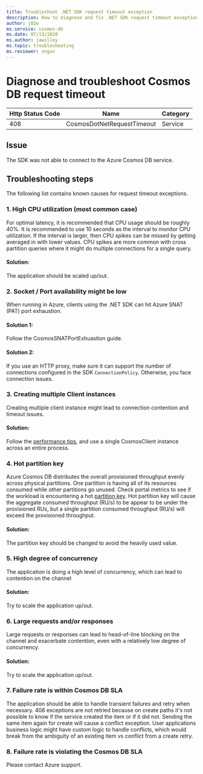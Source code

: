 ```yaml
---
title: Troubleshoot .NET SDK request timeout exception
description: How to diagnose and fix .NET SDK request timeout exception
author: j82w
ms.service: cosmos-db
ms.date: 07/13/2020
ms.author: jawilley
ms.topic: troubleshooting
ms.reviewer: sngun
---
```


# Diagnose and troubleshoot Cosmos DB request timeout

| Http Status Code | Name | Category |
|---|---|---|
|408|CosmosDotNetRequestTimeout|Service|

## Issue

The SDK was not able to connect to the Azure Cosmos DB service.

## Troubleshooting steps
The following list contains known causes for request timeout exceptions.

### 1. High CPU utilization (most common case)
For optimal latency, it is recommended that CPU usage should be roughly 40%. It is recommended to use 10 seconds as the interval to monitor CPU utilization. If the interval is larger, then CPU spikes can be missed by getting averaged in with lower values. CPU spikes are more common with cross partition queries where it might do multiple connections for a single query.

#### Solution:
The application should be scaled up/out.

### 2. Socket / Port availability might be low
When running in Azure, clients using the .NET SDK can hit Azure SNAT (PAT) port exhaustion.

#### Solution 1:
Follow the CosmosSNATPortExhuastion guide.

#### Solution 2:
If you use an HTTP proxy, make sure it can support the number of connections configured in the SDK `ConnectionPolicy`.
Otherwise, you face connection issues.

### 3. Creating multiple Client instances
Creating multiple client instance might lead to connection contention and timeout issues.

#### Solution:
Follow the [performance tips](https://docs.microsoft.com/azure/cosmos-db/performance-tips), and use a single CosmosClient instance across an entire process.

### 4. Hot partition key
Azure Cosmos DB distributes the overall provisioned throughput evenly across physical partitions. One partition is having all of its resources consumed while other partitions go unused. Check portal metrics to see if the workload is encountering a hot [partition key](https://docs.microsoft.com/azure/cosmos-db/partition-data). Hot partition key will cause the aggregate consumed throughput (RU/s) to be appear to be under the provisioned RUs, but a single partition consumed throughput (RU/s) will exceed the provisioned throughput.

#### Solution:
The partition key should be changed to avoid the heavily used value.

### 5. High degree of concurrency
The application is doing a high level of concurrency, which can lead to contention on the channel

#### Solution:
Try to scale the application up/out.

### 6. Large requests and/or responses
Large requests or responses can lead to head-of-line blocking on the channel and exacerbate contention, even with a relatively low degree of concurrency.

#### Solution:
Try to scale the application up/out.

### 7. Failure rate is within Cosmos DB SLA
The application should be able to handle transient failures and retry when necessary. 408 exceptions are not retried because on create paths it's not possible to know if the service created the item or if it did not. Sending the same item again for create will cause a conflict exception. User applications business logic might have custom logic to handle conflicts, which would break from the ambiguity of an existing item vs conflict from a create retry.

### 8. Failure rate is violating the Cosmos DB SLA
Please contact Azure support.